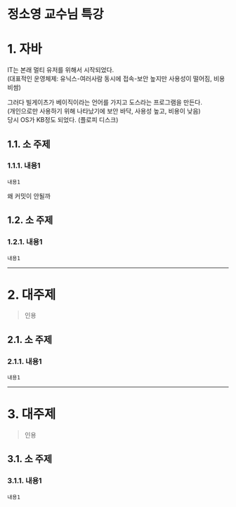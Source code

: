 정소영 교수님 특강
=======================
# 1. 자바 
IT는 본래 멀티 유저를 위해서 시작되었다.        
(대표적인 운영체제: 유닉스-여러사람 동시에 접속-보안 높지만 사용성이 떨어짐, 비용 비쌈)           
      
그러다 빌게이츠가 베이직이라는 언어를 가지고 도스라는 프로그램을 만든다.     
(개인으로만 사용하기 위해 나타났기에 보안 바닥, 사용성 높고, 비용이 낮음)             
당시 OS가 KB정도 되었다. (플로피 디스크)       
    
## 1.1. 소 주제
### 1.1.1. 내용1
```
내용1
```
왜 커밋이 안될까
## 1.2. 소 주제
### 1.2.1. 내용1
```
내용1
```

***
# 2. 대주제
> 인용
## 2.1. 소 주제
### 2.1.1. 내용1
```
내용1
```   

***
# 3. 대주제
> 인용
## 3.1. 소 주제
### 3.1.1. 내용1
```
내용1
```
